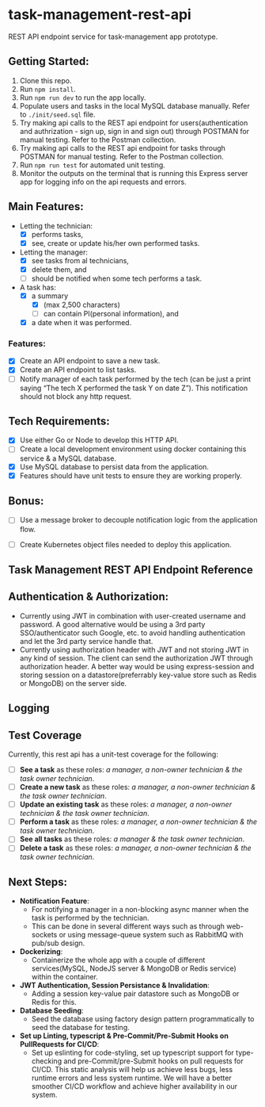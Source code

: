 # task-management-rest-api
REST API endpoint service for task-management app prototype.

## Getting Started:
1. Clone this repo.
2. Run ```npm install```.
3. Run ```npm run dev``` to run the app locally.
4. Populate users and tasks in the local MySQL database manually. Refer to ```./init/seed.sql``` file.
5. Try making api calls to the REST api endpoint for users(authentication and authrization - sign up, sign in and sign out) through POSTMAN for manual testing. Refer to the Postman collection.
6. Try making api calls to the REST api endpoint for tasks through POSTMAN for manual testing. Refer to the Postman collection.
7. Run ```npm run test``` for automated unit testing. 
8. Monitor the outputs on the terminal that is running this Express server app for logging info on the api requests and errors.

## Main Features:
- Letting the technician:
  - [x] performs tasks,
  - [x] see, create or update his/her own performed tasks.

- Letting the manager:
  - [x] see tasks from al technicians,
  - [x] delete them, and
  - [ ] should be notified when some tech performs a task.

- A task has:
  - [x] a summary 
    - [x] (max 2,500 characters) 
    - [ ] can contain PI(personal information), and
  - [x] a date when it was performed.

### Features:
- [x] Create an API endpoint to save a new task.
- [x] Create an API endpoint to list tasks.
- [ ] Notify manager of each task performed by the tech (can be just a print saying “The tech X performed the task Y on date Z”). This notification should not block any http request.

## Tech Requirements:
- [x] Use either Go or Node to develop this HTTP API.
- [ ] Create a local development environment using docker containing this service & a MySQL database.
- [x] Use MySQL database to persist data from the application.
- [x] Features should have unit tests to ensure they are working properly.

## Bonus:
- [ ] Use a message broker to decouple notification logic from the application flow.
- [ ] Create Kubernetes object files needed to deploy this application.



## Task Management REST API Endpoint Reference




## Authentication & Authorization:
- Currently using JWT in combination with user-created username and password. A good alternative would be using a 3rd party SSO/authenticator such Google, etc. to avoid handling authentication and let the 3rd party service handle that.
- Currently using authorization header with JWT and not storing JWT in any kind of session. The client can send the authorization JWT through authorization header. A better way would be using express-session and storing session on a datastore(preferrably key-value store such as Redis or MongoDB) on the server side.

## Logging

## Test Coverage
Currently, this rest api has a unit-test coverage for the following:
- [ ] **See a task** as these roles: *a manager, a non-owner technician & the task owner technician*.
- [ ] **Create a new task** as these roles: *a manager, a non-owner technician & the task owner technician*.
- [ ] **Update an existing task** as these roles: *a manager, a non-owner technician & the task owner technician*.
- [ ] **Perform a task** as these roles: *a manager, a non-owner technician & the task owner technician*.
- [ ] **See all tasks** as these roles: *a manager & the task owner technician*.
- [ ] **Delete a task** as these roles: *a manager, a non-owner technician & the task owner technician*.

## Next Steps:
- **Notification Feature**: 
  -  For notifying a manager in a non-blocking async manner when the task is performed by the technician.
  - This can be done in several different ways such as through web-sockets or using message-queue system such as RabbitMQ with pub/sub design.
- **Dockerizing**: 
  - Containerize the whole app with a couple of different services(MySQL, NodeJS server & MongoDB or Redis service) within the container.
- **JWT Authentication, Session Persistance & Invalidation**: 
  - Adding a session key-value pair datastore such as MongoDB or Redis for this.
- **Database Seeding**: 
  - Seed the database using factory design pattern programmatically to seed the database for testing.
- **Set up Linting, typescript & Pre-Commit/Pre-Submit Hooks on PullRequests for CI/CD**: 
  - Set up eslinting for code-styling, set up typescript support for type-checking and pre-Commit/pre-Submit hooks on pull requests for CI/CD. This static analysis will help us achieve less bugs, less runtime errors and less system runtime. We will have a better smoother CI/CD workflow and achieve higher availability in our system.
